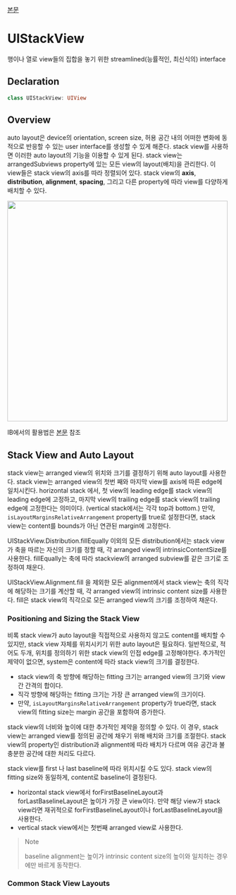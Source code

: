 [본문](https://developer.apple.com/documentation/uikit/uistackview)

# UIStackView

행이나 열로 view들의 집합을 놓기 위한 streamlined(능률적인, 최신식의) interface

## Declaration

```swift
class UIStackView: UIView
```



## Overview

auto layout은 device의 orientation, screen size, 허용 공간 내의 어떠한 변화에 동적으로 반응할 수 있는 user interface를 생성할 수 있게 해준다. stack view를 사용하면 이러한 auto layout의 기능을 이용할 수 있게 된다. stack view는 arrangedSubviews property에 있는 모든 view의 layout(배치)을 관리한다. 이 view들은 stack view의 axis를 따라 정렬되어 있다. stack view의 **axis**, **distribution**, **alignment**, **spacing**, 그리고 다른 property에 따라 view를 다양하게 배치할 수 있다.

<img src = "https://docs-assets.developer.apple.com/published/82128953f6/uistack_hero_2x_04e50947-5aa0-4403-825b-26ba4c1662bd.png" width = 500/>

IB에서의 활용법은 [본문](https://developer.apple.com/documentation/uikit/uistackview) 참조

## Stack View and Auto Layout

stack view는 arranged view의 위치와 크기를 결정하기 위해 auto layout를 사용한다. stack view는 arranged view의 첫번 째와 마지막 view를 axis에 따른 edge에 일치시킨다. horizontal stack 에서, 첫 view의 leading edge를 stack view의 leading edge에 고정하고, 마지막 view의 trailing edge를 stack view의 trailing edge에 고정한다는 의미이다. (vertical stack에서는 각각 top과 bottom.) 만약, `isLayoutMarginsRelativeArrangement` property를 true로 설정한다면, stack view는 content를 bounds가 아닌 연관된 margin에 고정한다. 

UIStackView.Distribution.fillEqually 이외의 모든 distribution에서는 stack view가 축을 따르는 자신의 크기를 정할 때, 각 arranged view의 intrinsicContentSize를 사용한다. fillEqually는 축에 따라 stackview의 arranged subview를 같은 크기로 조정하여 채운다. 

UIStackView.Alignment.fill 을 제외한 모든 alignment에서 stack view는 축의 직각에 해당하는 크기를 계산할 때, 각 arranged view의 intrinsic content size를 사용한다. fill은 stack view의 직각으로 모든 arranged view의 크기를 조정하여 채운다.

### Positioning and Sizing the Stack View

비록 stack view가 auto layout을 직접적으로 사용하지 않고도 content를 배치할 수 있지만, stack view 자체를 위치시키기 위한 auto layout은 필요하다. 일반적으로, 적어도 두개, 위치를 정의하기 위한 stack view의 인접 edge를 고정해야한다. 추가적인 제약이 없으면, system은 content에 따라 stack view의 크기를 결정한다.

- stack view의 축 방향에 해당하는 fitting 크기는 arranged view의 크기와 view간 간격의 합이다.
- 직각 방향에 해당하는 fitting 크기는 가장 큰 arranged view의 크기이다.
- 만약, `isLayoutMarginsRelativeArrangement` property가 true라면, stack view의 fitting size는 margin 공간을 포함하여 증가한다.

stack view의 너비와 높이에 대한 추가적인 제약을 정의할 수 있다. 이 경우, stack view는 arranged view를 정의된 공간에 채우기 위해 배치와 크기를 조절한다. stack view의 property인 distribution과 alignment에 따라 배치가 다르며 여유 공간과 불충분한 공간에 대한 처리도 다르다.

stack view를 first 나 last baseline에 따라 위치시킬 수도 있다. stack view의 fitting size와 동일하게, content로 baseline이 결정된다.

- horizontal stack view에서 forFirstBaselineLayout과 forLastBaselineLayout은 높이가 가장 큰 view이다. 만약 해당 view가 stack view라면 재귀적으로 forFirstBaselineLayout이나 forLastBaselineLayout을 사용한다.
- vertical stack view에서는 첫번째 arranged view로 사용한다.

> Note
>
> baseline alignment는 높이가 intrinsic content size의 높이와 일치하는 경우에만 바르게 동작한다.

### Common Stack View Layouts

